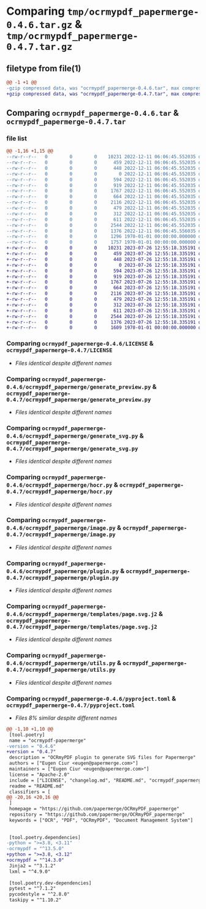 # Comparing `tmp/ocrmypdf_papermerge-0.4.6.tar.gz` & `tmp/ocrmypdf_papermerge-0.4.7.tar.gz`

## filetype from file(1)

```diff
@@ -1 +1 @@
-gzip compressed data, was "ocrmypdf_papermerge-0.4.6.tar", max compression
+gzip compressed data, was "ocrmypdf_papermerge-0.4.7.tar", max compression
```

## Comparing `ocrmypdf_papermerge-0.4.6.tar` & `ocrmypdf_papermerge-0.4.7.tar`

### file list

```diff
@@ -1,16 +1,15 @@
--rw-r--r--   0        0        0    10231 2022-12-11 06:06:45.552035 ocrmypdf_papermerge-0.4.6/LICENSE
--rw-r--r--   0        0        0      459 2022-12-11 06:06:45.552035 ocrmypdf_papermerge-0.4.6/README.md
--rw-r--r--   0        0        0      448 2022-12-11 06:06:45.552035 ocrmypdf_papermerge-0.4.6/changelog.md
--rw-r--r--   0        0        0        0 2022-12-11 06:06:45.552035 ocrmypdf_papermerge-0.4.6/ocrmypdf_papermerge/__init__.py
--rw-r--r--   0        0        0      594 2022-12-11 06:06:45.552035 ocrmypdf_papermerge-0.4.6/ocrmypdf_papermerge/generate_preview.py
--rw-r--r--   0        0        0      919 2022-12-11 06:06:45.552035 ocrmypdf_papermerge-0.4.6/ocrmypdf_papermerge/generate_svg.py
--rw-r--r--   0        0        0     1767 2022-12-11 06:06:45.552035 ocrmypdf_papermerge-0.4.6/ocrmypdf_papermerge/hocr.py
--rw-r--r--   0        0        0      664 2022-12-11 06:06:45.552035 ocrmypdf_papermerge-0.4.6/ocrmypdf_papermerge/image.py
--rw-r--r--   0        0        0     2116 2022-12-11 06:06:45.552035 ocrmypdf_papermerge-0.4.6/ocrmypdf_papermerge/plugin.py
--rw-r--r--   0        0        0      479 2022-12-11 06:06:45.552035 ocrmypdf_papermerge-0.4.6/ocrmypdf_papermerge/render.py
--rw-r--r--   0        0        0      312 2022-12-11 06:06:45.552035 ocrmypdf_papermerge-0.4.6/ocrmypdf_papermerge/templates/page.html.j2
--rw-r--r--   0        0        0      611 2022-12-11 06:06:45.552035 ocrmypdf_papermerge-0.4.6/ocrmypdf_papermerge/templates/page.svg.j2
--rw-r--r--   0        0        0     2544 2022-12-11 06:06:45.552035 ocrmypdf_papermerge-0.4.6/ocrmypdf_papermerge/utils.py
--rw-r--r--   0        0        0     1376 2022-12-11 06:06:45.556035 ocrmypdf_papermerge-0.4.6/pyproject.toml
--rw-r--r--   0        0        0     1296 1970-01-01 00:00:00.000000 ocrmypdf_papermerge-0.4.6/setup.py
--rw-r--r--   0        0        0     1757 1970-01-01 00:00:00.000000 ocrmypdf_papermerge-0.4.6/PKG-INFO
+-rw-r--r--   0        0        0    10231 2023-07-26 12:55:18.335191 ocrmypdf_papermerge-0.4.7/LICENSE
+-rw-r--r--   0        0        0      459 2023-07-26 12:55:18.335191 ocrmypdf_papermerge-0.4.7/README.md
+-rw-r--r--   0        0        0      448 2023-07-26 12:55:18.335191 ocrmypdf_papermerge-0.4.7/changelog.md
+-rw-r--r--   0        0        0        0 2023-07-26 12:55:18.335191 ocrmypdf_papermerge-0.4.7/ocrmypdf_papermerge/__init__.py
+-rw-r--r--   0        0        0      594 2023-07-26 12:55:18.335191 ocrmypdf_papermerge-0.4.7/ocrmypdf_papermerge/generate_preview.py
+-rw-r--r--   0        0        0      919 2023-07-26 12:55:18.335191 ocrmypdf_papermerge-0.4.7/ocrmypdf_papermerge/generate_svg.py
+-rw-r--r--   0        0        0     1767 2023-07-26 12:55:18.335191 ocrmypdf_papermerge-0.4.7/ocrmypdf_papermerge/hocr.py
+-rw-r--r--   0        0        0      664 2023-07-26 12:55:18.335191 ocrmypdf_papermerge-0.4.7/ocrmypdf_papermerge/image.py
+-rw-r--r--   0        0        0     2116 2023-07-26 12:55:18.335191 ocrmypdf_papermerge-0.4.7/ocrmypdf_papermerge/plugin.py
+-rw-r--r--   0        0        0      479 2023-07-26 12:55:18.335191 ocrmypdf_papermerge-0.4.7/ocrmypdf_papermerge/render.py
+-rw-r--r--   0        0        0      312 2023-07-26 12:55:18.335191 ocrmypdf_papermerge-0.4.7/ocrmypdf_papermerge/templates/page.html.j2
+-rw-r--r--   0        0        0      611 2023-07-26 12:55:18.335191 ocrmypdf_papermerge-0.4.7/ocrmypdf_papermerge/templates/page.svg.j2
+-rw-r--r--   0        0        0     2544 2023-07-26 12:55:18.335191 ocrmypdf_papermerge-0.4.7/ocrmypdf_papermerge/utils.py
+-rw-r--r--   0        0        0     1376 2023-07-26 12:55:18.335191 ocrmypdf_papermerge-0.4.7/pyproject.toml
+-rw-r--r--   0        0        0     1609 1970-01-01 00:00:00.000000 ocrmypdf_papermerge-0.4.7/PKG-INFO
```

### Comparing `ocrmypdf_papermerge-0.4.6/LICENSE` & `ocrmypdf_papermerge-0.4.7/LICENSE`

 * *Files identical despite different names*

### Comparing `ocrmypdf_papermerge-0.4.6/ocrmypdf_papermerge/generate_preview.py` & `ocrmypdf_papermerge-0.4.7/ocrmypdf_papermerge/generate_preview.py`

 * *Files identical despite different names*

### Comparing `ocrmypdf_papermerge-0.4.6/ocrmypdf_papermerge/generate_svg.py` & `ocrmypdf_papermerge-0.4.7/ocrmypdf_papermerge/generate_svg.py`

 * *Files identical despite different names*

### Comparing `ocrmypdf_papermerge-0.4.6/ocrmypdf_papermerge/hocr.py` & `ocrmypdf_papermerge-0.4.7/ocrmypdf_papermerge/hocr.py`

 * *Files identical despite different names*

### Comparing `ocrmypdf_papermerge-0.4.6/ocrmypdf_papermerge/image.py` & `ocrmypdf_papermerge-0.4.7/ocrmypdf_papermerge/image.py`

 * *Files identical despite different names*

### Comparing `ocrmypdf_papermerge-0.4.6/ocrmypdf_papermerge/plugin.py` & `ocrmypdf_papermerge-0.4.7/ocrmypdf_papermerge/plugin.py`

 * *Files identical despite different names*

### Comparing `ocrmypdf_papermerge-0.4.6/ocrmypdf_papermerge/templates/page.svg.j2` & `ocrmypdf_papermerge-0.4.7/ocrmypdf_papermerge/templates/page.svg.j2`

 * *Files identical despite different names*

### Comparing `ocrmypdf_papermerge-0.4.6/ocrmypdf_papermerge/utils.py` & `ocrmypdf_papermerge-0.4.7/ocrmypdf_papermerge/utils.py`

 * *Files identical despite different names*

### Comparing `ocrmypdf_papermerge-0.4.6/pyproject.toml` & `ocrmypdf_papermerge-0.4.7/pyproject.toml`

 * *Files 8% similar despite different names*

```diff
@@ -1,10 +1,10 @@
 [tool.poetry]
 name = "ocrmypdf-papermerge"
-version = "0.4.6"
+version = "0.4.7"
 description = "OCRmyPDF plugin to generate SVG files for Papermerge"
 authors = ["Eugen Ciur <eugen@papermerge.com>"]
 maintainers = ["Eugen Ciur <eugen@papermerge.com>"]
 license = "Apache-2.0"
 include = ["LICENSE", "changelog.md", "README.md", "ocrmypdf_papermerge/templates/*"]
 readme = "README.md"
 classifiers = [
@@ -20,16 +20,16 @@
 ]
 homepage = "https://github.com/papermerge/OCRmyPDF_papermerge"
 repository = "https://github.com/papermerge/OCRmyPDF_papermerge"
 keywords = ["OCR", "PDF", "OCRmyPDF", "Document Management System"]
 
 
 [tool.poetry.dependencies]
-python = ">=3.8, <3.11"
-ocrmypdf = "^13.5.0"
+python = ">=3.8, <3.12"
+ocrmypdf = "^14.3.0"
 Jinja2 = "^3.1.2"
 lxml = "^4.9.0"
 
 [tool.poetry.dev-dependencies]
 pytest = "^7.1.2"
 pycodestyle = "^2.8.0"
 taskipy = "^1.10.2"
```

